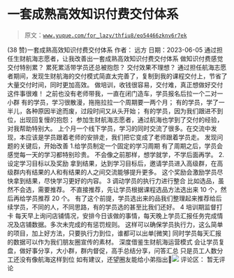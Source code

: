 # 一套成熟高效知识付费交付体系

> 原文：[`www.yuque.com/for_lazy/thfiu8/eo54466zknv6r7ek`](https://www.yuque.com/for_lazy/thfiu8/eo54466zknv6r7ek)

<ne-h2 id="d7ffb8f3" data-lake-id="d7ffb8f3"><ne-heading-ext><ne-heading-anchor></ne-heading-anchor><ne-heading-fold></ne-heading-fold></ne-heading-ext><ne-heading-content><ne-text id="u53db7c1e">(38 赞)一套成熟高效知识付费交付体系</ne-text></ne-heading-content></ne-h2> <ne-p id="u9df3c350" data-lake-id="u9df3c350"><ne-text id="u972916c4">作者： 远方</ne-text></ne-p> <ne-p id="ub889d513" data-lake-id="ub889d513"><ne-text id="u7554a6a9">日期：2023-06-05</ne-text></ne-p> <ne-p id="u55a73fba" data-lake-id="u55a73fba"><ne-text id="u1200120e">通过担任生财航海志愿者，让我改善出一套成熟高效知识付费交付体系</ne-text></ne-p> <ne-p id="u2599bc82" data-lake-id="u2599bc82"><ne-text id="u39b71723">做知识付费感觉交付特别累？</ne-text> <ne-text id="u4dfe597e">累死累活带学员还总被抱怨？</ne-text> <ne-text id="u433030d2">交付效果不理想？</ne-text></ne-p> <ne-p id="ud6571fb8" data-lake-id="ud6571fb8"><ne-text id="u343e5dad">通过担任航海志愿者期间，发现生财航海的交付模式简直太完善了，复制到我的课程交付上，节省了大量交付时间，同时更加高效。</ne-text></ne-p> <ne-p id="uf4d1c296" data-lake-id="uf4d1c296"><ne-text id="u448bb0b3">做培训，收钱很容易，交付难，真正想做好交付这件事很难！</ne-text></ne-p> <ne-p id="u6c85dc5a" data-lake-id="u6c85dc5a"><ne-text id="u2852f55c">之前也没有老师带我，一直在闭门造车，学员报名后拉一个二对一小群</ne-text></ne-p> <ne-p id="uc0a32c45" data-lake-id="uc0a32c45"><ne-text id="u1fbee2ab">有的学员，学习很散漫，拖拖拉拉一个周期要一两个月；</ne-text> <ne-text id="ud3ad28b0">有的学员，学了一半儿，各种原因半途而废，过段时间又从头开始；</ne-text> <ne-text id="u88d3517c">有的学员，因为我们跟进不到位，出现回复慢的抱怨；</ne-text></ne-p> <ne-p id="u6ce9de30" data-lake-id="u6ce9de30"><ne-text id="uba545aff">参加生财航海志愿者，通过航海也学到了交付的经验，对我帮助特别大。</ne-text></ne-p> <ne-p id="u07435523" data-lake-id="u07435523"><ne-text id="u5790c446">上个月一个线下学员，学习的同时交流了很多。在交流中发现，本应该是学员跟着老师的安排走，我们把它变成了老师跟着学员走。</ne-text></ne-p> <ne-p id="u9b6e981f" data-lake-id="u9b6e981f"><ne-text id="ub4699446">发现问题的关键后，开始改善</ne-text></ne-p> <ne-p id="u7e55e52c" data-lake-id="u7e55e52c"><ne-text id="ud9ee541f">1.给学员制定一个固定的学习周期</ne-text> <ne-text id="u4009ff34">有了周期之后，学员会感觉每一天的学习都特别珍贵。</ne-text> <ne-text id="u665a4932">不会像之前那样，想学就学，不学后面再学。</ne-text></ne-p> <ne-p id="ub3f2c74c" data-lake-id="ub3f2c74c"><ne-text id="u53f1a6f1">2.设定学习目标以及奖励</ne-text> <ne-text id="uefda3a82">拿到结果，达到学习目标后，邀请学员进入高级群，在高级群内有结果的人和有结果的人之间交流能够提升更多。</ne-text> <ne-text id="u7ad394ae">这个奖励会激励学员尽快拿到结果，尽快学习更好的内容。</ne-text></ne-p> <ne-oli index-type="0"><ne-oli-i>3</ne-oli-i> <ne-oli-c class="ne-oli-content" id="u4cc2d8a7" data-lake-id="u4cc2d8a7"><ne-text id="uba1d534c">调动学员的执行力进行整合</ne-text> <ne-text id="u33b0884d">比如选品，虽然不会选，需要推荐。</ne-text> <ne-text id="u819a3229">不直接推荐，先让学员根据课程选品方法选出来 10 个，然后再给学员推荐 20 个。</ne-text> <ne-text id="u00acb834">有了这个前提，学员选出来的品我们整理起来推荐给后续学员，不同的人，不同思路，有的学员选的甚至比我们还好。</ne-text></ne-oli-c></ne-oli> <ne-oli index-type="0"><ne-oli-i>4</ne-oli-i> <ne-oli-c class="ne-oli-content" id="ub28f61de" data-lake-id="ub28f61de"><ne-text id="u5b4db943">培训期监督打卡</ne-text> <ne-text id="u8a55b84f">每天早上询问店铺情况，安排今日该做的事情，每天晚上学员汇报任务完成情况及店铺数据。多次未完成的有惩罚规则。</ne-text> <ne-text id="u42c3202e">这样可以确保学员执行力，这么简单的项目，加上好方法，只要执行力到位，谁都可以出单[微笑]</ne-text> <ne-text id="u86456dfa">同时学员每天汇报的数据可以作为我们朋友圈宣传的素材。</ne-text></ne-oli-c></ne-oli> <ne-p id="u7cbbd0b7" data-lake-id="u7cbbd0b7"><ne-text id="u11710abb">深度借鉴生财航海运营模式</ne-text> <ne-text id="uc3c7b5c5">会让学员复盘，做好事分享，大小群，群内督促，高手总结分享，问答汇总</ne-text></ne-p> <ne-p id="u151a5ab0" data-lake-id="u151a5ab0"><ne-text id="u40f2fa4a">只是员工人数分工还没有像航海这样到位</ne-text></ne-p> <ne-p id="uf56bd118" data-lake-id="uf56bd118"><ne-text id="u4c87b7e1">如有建议，还望圈友能给小弟指出🙏</ne-text><ne-card data-card-name="image" data-card-type="inline" id="h1gmI" data-event-boundary="card">![](img/1c578c818040f24719b6c86453f37228.png)</ne-card></ne-p> <ne-hole id="u615b8c11" data-lake-id="u615b8c11"><ne-card data-card-name="hr" data-card-type="block" id="aRzb0" data-event-boundary="card"><ne-p id="ub5bde067" data-lake-id="ub5bde067"><ne-text id="u05c47e98">评论区：</ne-text></ne-p> <ne-p id="ucc3eab58" data-lake-id="ucc3eab58"><ne-text id="u278cdcbf">暂无评论</ne-text></ne-p></ne-card></ne-hole>